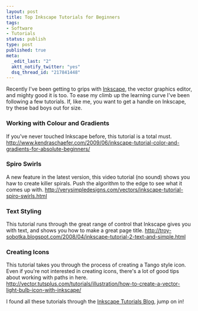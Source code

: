 ```yaml
--- 
layout: post
title: Top Inkscape Tutorials for Beginners
tags: 
- Software
- Tutorials
status: publish
type: post
published: true
meta: 
  _edit_last: "2"
  aktt_notify_twitter: "yes"
  dsq_thread_id: "217841448"
---
```

Recently I've been getting to grips with <a href="http://www.inkscape.org/">Inkscape</a>, the vector graphics editor, and mighty good it is too. To ease my climb up the learning curve I've been following a few tutorials. If, like me, you want to get a handle on Inkscape, try these bad boys out for size.
<h3>Working with Colour and Gradients</h3>
If you've never touched Inkscape before, this tutorial is a total must.
<a href="http://www.kendraschaefer.com/2009/06/inkscape-tutorial-color-and-gradients-for-absolute-beginners/">http://www.kendraschaefer.com/2009/06/inkscape-tutorial-color-and-gradients-for-absolute-beginners/</a>
<h3>Spiro Swirls</h3>
A new feature in the latest version, this video tutorial (no sound) shows you haw to create killer spirals. Push the algorithm to the edge to see what it comes up with.
<a href="http://verysimpledesigns.com/vectors/inkscape-tutorial-spiro-swirls.html">http://verysimpledesigns.com/vectors/inkscape-tutorial-spiro-swirls.html</a>
<h3>Text Styling</h3>
This tutorial runs through the great range of control that Inkscape gives you with text, and shows you how to make a great page title.
<a href="http://troy-sobotka.blogspot.com/2008/04/inkscape-tutorial-2-text-and-simple.html">http://troy-sobotka.blogspot.com/2008/04/inkscape-tutorial-2-text-and-simple.html</a>
<h3>Creating Icons</h3>
This tutorial takes you through the process of creating a Tango style icon. Even if you're not interested in creating icons, there's a lot of good tips about working with paths in here.
<a href="http://vector.tutsplus.com/tutorials/illustration/how-to-create-a-vector-light-bulb-icon-with-inkscape/">http://vector.tutsplus.com/tutorials/illustration/how-to-create-a-vector-light-bulb-icon-with-inkscape/</a>

I found all these tutorials through the <a href="http://inkscapetutorials.wordpress.com/">Inkscape Tutorials Blog</a>, jump on in!
